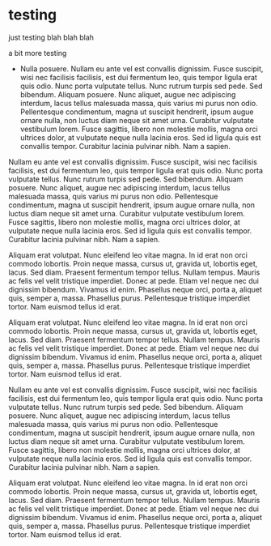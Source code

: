 # testing

just testing blah blah blah

a bit more testing


* Nulla posuere.
Nullam eu ante vel est convallis dignissim.  Fusce suscipit, wisi nec facilisis facilisis, est dui fermentum leo, quis tempor ligula erat quis odio.  Nunc porta vulputate tellus.  Nunc rutrum turpis sed pede.  Sed bibendum.  Aliquam posuere.  Nunc aliquet, augue nec adipiscing interdum, lacus tellus malesuada massa, quis varius mi purus non odio.  Pellentesque condimentum, magna ut suscipit hendrerit, ipsum augue ornare nulla, non luctus diam neque sit amet urna.  Curabitur vulputate vestibulum lorem.  Fusce sagittis, libero non molestie mollis, magna orci ultrices dolor, at vulputate neque nulla lacinia eros.  Sed id ligula quis est convallis tempor.  Curabitur lacinia pulvinar nibh.  Nam a sapien.

Nullam eu ante vel est convallis dignissim.  Fusce suscipit, wisi nec facilisis facilisis, est dui fermentum leo, quis tempor ligula erat quis odio.  Nunc porta vulputate tellus.  Nunc rutrum turpis sed pede.  Sed bibendum.  Aliquam posuere.  Nunc aliquet, augue nec adipiscing interdum, lacus tellus malesuada massa, quis varius mi purus non odio.  Pellentesque condimentum, magna ut suscipit hendrerit, ipsum augue ornare nulla, non luctus diam neque sit amet urna.  Curabitur vulputate vestibulum lorem.  Fusce sagittis, libero non molestie mollis, magna orci ultrices dolor, at vulputate neque nulla lacinia eros.  Sed id ligula quis est convallis tempor.  Curabitur lacinia pulvinar nibh.  Nam a sapien.

Aliquam erat volutpat.  Nunc eleifend leo vitae magna.  In id erat non orci commodo lobortis.  Proin neque massa, cursus ut, gravida ut, lobortis eget, lacus.  Sed diam.  Praesent fermentum tempor tellus.  Nullam tempus.  Mauris ac felis vel velit tristique imperdiet.  Donec at pede.  Etiam vel neque nec dui dignissim bibendum.  Vivamus id enim.  Phasellus neque orci, porta a, aliquet quis, semper a, massa.  Phasellus purus.  Pellentesque tristique imperdiet tortor.  Nam euismod tellus id erat.

Aliquam erat volutpat.  Nunc eleifend leo vitae magna.  In id erat non orci commodo lobortis.  Proin neque massa, cursus ut, gravida ut, lobortis eget, lacus.  Sed diam.  Praesent fermentum tempor tellus.  Nullam tempus.  Mauris ac felis vel velit tristique imperdiet.  Donec at pede.  Etiam vel neque nec dui dignissim bibendum.  Vivamus id enim.  Phasellus neque orci, porta a, aliquet quis, semper a, massa.  Phasellus purus.  Pellentesque tristique imperdiet tortor.  Nam euismod tellus id erat.

Nullam eu ante vel est convallis dignissim.  Fusce suscipit, wisi nec facilisis facilisis, est dui fermentum leo, quis tempor ligula erat quis odio.  Nunc porta vulputate tellus.  Nunc rutrum turpis sed pede.  Sed bibendum.  Aliquam posuere.  Nunc aliquet, augue nec adipiscing interdum, lacus tellus malesuada massa, quis varius mi purus non odio.  Pellentesque condimentum, magna ut suscipit hendrerit, ipsum augue ornare nulla, non luctus diam neque sit amet urna.  Curabitur vulputate vestibulum lorem.  Fusce sagittis, libero non molestie mollis, magna orci ultrices dolor, at vulputate neque nulla lacinia eros.  Sed id ligula quis est convallis tempor.  Curabitur lacinia pulvinar nibh.  Nam a sapien.

Aliquam erat volutpat.  Nunc eleifend leo vitae magna.  In id erat non orci commodo lobortis.  Proin neque massa, cursus ut, gravida ut, lobortis eget, lacus.  Sed diam.  Praesent fermentum tempor tellus.  Nullam tempus.  Mauris ac felis vel velit tristique imperdiet.  Donec at pede.  Etiam vel neque nec dui dignissim bibendum.  Vivamus id enim.  Phasellus neque orci, porta a, aliquet quis, semper a, massa.  Phasellus purus.  Pellentesque tristique imperdiet tortor.  Nam euismod tellus id erat.
